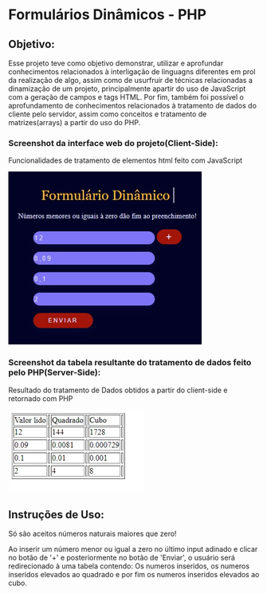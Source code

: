 # Formulários Dinâmicos - PHP
## Objetivo:

Esse projeto teve como objetivo demonstrar, utilizar e aprofundar conhecimentos relacionados à interligação de linguagns diferentes em prol da realização de algo, 
assim como de usurfruir de técnicas relacionadas a dinamização de um projeto, principalmente apartir do uso de JavaScript com a geração de campos e tags HTML. 
Por fim, também foi possível o aprofundamento de conhecimentos relacionados à tratamento de dados do cliente pelo servidor, assim como conceitos e tratamento de matrizes(arrays) a partir do uso do PHP.

### Screenshot da interface web do projeto(Client-Side):
Funcionalidades de tratamento de elementos html feito com JavaScript

![Screenshot do Client-side da aplicação funcionando](FormDinamicoClientSideImage.jpg)

### Screenshot da tabela resultante do tratamento de dados feito pelo PHP(Server-Side):
Resultado do tratamento de Dados obtidos a partir do client-side e retornado com PHP

![Screenshot do resultado  depois dos dados serem entregues ao Server](FormDinamicoServerSideImage.jpg)

## Instruções de Uso:

Só são aceitos números naturais maiores que zero!

Ao inserir um número menor ou igual a zero no último input adinado e clicar no botão de '+' e posteriormente no botão de 'Enviar',
o usuário será redirecionado à uma tabela contendo: Os numeros inseridos, os numeros inseridos elevados ao quadrado e por fim os numeros inseridos elevados ao cubo. 

